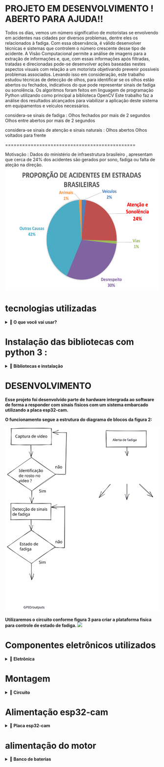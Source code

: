 PROJETO EM DESENVOLVIMENTO ! 
ABERTO PARA AJUDA!!
==============================================
Todos os dias, vemos um número significativo de motoristas se envolvendo em acidentes nas cidades por diversos problemas, dentre eles os relacionados à fadiga. Com essa observância, é válido desenvolver técnicas e sistemas que controlem o número crescente desse tipo de acidente. A Visão Computacional permite a análise de imagens para a extração de informações e, que, com essas informações após filtradas, tratadas e direcionadas pode-se desenvolver ações baseadas nestes aspectos visuais com relação a um motorista objetivando prevenir possíveis problemas associados. Levando isso em consideração, este trabalho estudou técnicas de detecção de olhos, para identificar se os olhos estão abertos ou fechados, indicativos do que pode representar sinais de fadiga ou sonolência. Os algoritmos foram feitos em linguagem de programação Python utilizando como principal a biblioteca OpenCV Este trabalho faz a análise dos resultados alcançados para viabilizar a aplicação deste sistema em equipamentos e veículos necessários.
 
considera-se sinais de fadiga :
Olhos fechados por mais de 2 segundos
Olhos entre abertos por mais de 2 segundos

considera-se sinais de atenção e sinais naturais :
Olhos abertos
Olhos voltados para frente


==============================================

 Motivação : 
 Dados do ministério de infraestrutura brasileiro , apresentam que cerca de 24% dos acidentes são gerados por sono, fadiga ou falta de ateção na direção.
 <img src="./assets/grafico.png" width="500px" height="400px">


# tecnologias utilizadas

<details>
 <summary><strong> 👨‍ O que você vai usar? <strong></summary>
  ✨Python 3.10.8
  OpenCV 4.6.0.66
  Dlib 19.24.0
  imutils 0.5.4
  face-recognition 1.3.0
  face-utils 0.1.0
  notify-run 0.0.15
  scipy 1.9.3
 </details>

 # Instalação das bibliotecas com python 3 :
  
  <details>
    <summary><strong> 👨‍ Bibliotecas e instalação <strong></summary>

  command : 
 
       > pip3 install imutils opencv-python dlib multiprocessing scipy notify-run playsound

   ⚠ Atenção ⚠ Caso o comando acima não instale alguma das bibliotecas necessarias, faça a instalação previa da lib cmake com o comando :
      
       > pip3 install cmake 
 
</details>


# DESENVOLVIMENTO
Esse projeto foi desenvolvido parte de hardware intergrada ao software de forma a responder com sinais fisicos com um sistema embarcado utilizando a placa esp32-cam.

O funcionamento segue a estrutura do diagrama de blocos da figura 2:

<img src="./assets/diagramaDeBloco.svg">



Utilizaremos o circuito conforme figura 3 para criar a plataforma fisíca para controle de estado de fadiga. 
<img src="./assets/Esquemático.svg">


 # Componentes eletrônicos utilizados
 
 <details>
   <summary><strong> 👨‍ Eletrônica <strong></summary>
 🍪Esp32-cam :
 <img src="./assets/esp32.jpeg" width="100px" height="100px"/>
 
 🍪Conversor FTDI serial/usb RS232 :
  <img src="./assets/conversor.jpeg" width="100px" height="100px"/>
 
 🍪Motor Ak280 12VDC 89ma :
  <img src="./assets/motorAk280.png" width="100px" height="100px"/>

 🍪Bateria 3150mAh 3,6V :
  <img src="./assets/bateria.jpeg" width="100px" height="100px"/>

 🍪Led 5mm 2V :
  <img src="./assets/led.jpeg" width="100px" height="100px"/>

 🍪Modulo rele 5VDC 1 canal :
 <img src="./assets/rele.svg" width="100px" height="100px"/>

 </details>
 
 # Montagem
 
 <details>
   <summary><strong> 👨‍ Circuito <strong></summary>
  <img src="./assets/montagem.png" width="500px" height="500px"/>

 </details>

 # Alimentação esp32-cam

 <details>
   <summary><strong> 👨‍ Placa esp32-cam <strong></summary>
   A alimentação da placa esp32-cam pode ser feita pelo conector serial do conversor FTDI conectando os pinos 5v e GND do conversor aos pinos 5v e GND da placa esp32-cam.

   Pode-se utilizar fontes de 5v com até 0,6A ou entradas USB 2.0 ou 3.0 para alimentação.

 </details>

 # alimentação do motor 

  <details>
   <summary><strong> 👨‍ Banco de baterias <strong></summary>

   A alimentação do motor usado no projeto deve ser externa, pois o esp32-cam não trabalha com tensão nominal de 12v, utilizada pelo motor. 
   Vamos realizar a ligação em serie de 3 baterias de 3.6v e 3150mAh ( utilize a que melhor lhe atender ) ;
   
   Na ligação em serie de baterias , a tensão nominal das baterias é somada e a corrente se mantem a mesma em todo o circuito , neste caso teremos 10.8v e 3150mAh para alimentação do motor.
  
  ⚠ Atenção ⚠ Consultar a ligação das baterias no circuito mostrado anteriormente.


  <img src="./assets/bateria.svg" width="250px" height="300px"/>

 </details>



